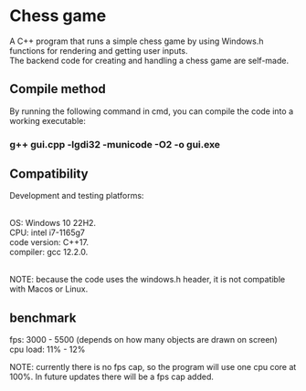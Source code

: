 # Chess game

A C++ program that runs a simple chess game by using Windows.h functions for rendering and getting user inputs. <br />
The backend code for creating and handling a chess game are self-made.

## Compile method
By running the following command in cmd, you can compile the code into a working executable: <br />
### g++ gui.cpp -lgdi32 -municode -O2 -o gui.exe


## Compatibility

Development and testing platforms: <br /> <br/>

OS: Windows 10  22H2. <br />
CPU: intel i7-1165g7 <br />
code version: C++17. <br />
compiler: gcc 12.2.0. <br /> <br />

NOTE: because the code uses the windows.h header, it is not compatible with Macos or Linux. <br />


## benchmark
fps: 3000 - 5500  (depends on how many objects are drawn on screen) <br />
cpu load: 11% - 12% <br />

NOTE: currently there is no fps cap, so the program will use one cpu core at 100%. In future updates there will be a fps cap added.





